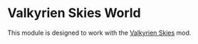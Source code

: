 # Valkyrien Skies World

This module is designed to work with the 
[Valkyrien Skies](https://github.com/ValkyrienSkies/Valkyrien-Skies) mod.
